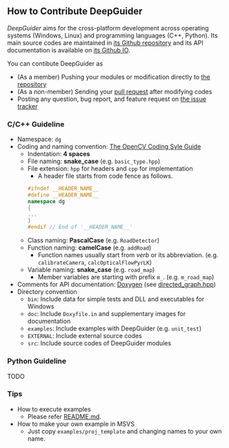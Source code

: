 ## How to Contribute DeepGuider
_DeepGuider_ aims for the cross-platform development across operating systems (Windows, Linux) and programming languages (C++, Python). Its main source codes are maintained in [its Github repository](https://github.com/deepguider/DeepGuider) and its API documentation is available on [its Github IO](https://deepguider.github.io/).

You can contibute DeepGuider as

* (As a member) Pushing  your modules or  modification directly to [the repository](https://github.com/deepguider/DeepGuider)
* (As a non-member) Sending your [pull request](https://help.github.com/en/articles/creating-a-pull-request) after modifying codes
* Posting any question, bug report, and feature request on [the issue tracker](https://github.com/deepguider/DeepGuider/issues)

### C/C++ Guideline
* Namespace: `dg`
* Coding and naming convention: [The OpenCV Coding Syle Guide](https://github.com/opencv/opencv/wiki/Coding_Style_Guide)
  * Indentation: **4 spaces**
  * File naming: **snake_case** (e.g. `basic_type.hpp`)
  * File extension: `hpp` for headers and `cpp` for implementation
    * A header file starts from code fence as follows.
    ```cpp
    #ifndef __HEADER_NAME__
    #define __HEADER_NAME__
    namespace dg
    {
    ...
    }
    #endif // End of '__HEADER_NAME__'  
    ```
  * Class naming: **PascalCase** (e.g. `RoadDetector`)
  * Function naming: **camelCase** (e.g. `addRoad`)
    * Function names usually start from _verb_ or its abbreviation. (e.g. `calibrateCamera`, `calcOpticalFlowPyrLK`)
  * Variable naming: **snake_case** (e.g. `road_map`)
    * Member variables are starting with prefix `m_`. (e.g. `m_road_map`)
* Comments for API documentation: [Doxygen](http://www.doxygen.nl/) (see [directed_graph.hpp](https://github.com/deepguider/RoadGPS/blob/master/src/core/directed_graph.hpp))
* Directory convention
  *  `bin`: Include data for simple tests and DLL and executables for Windows
  *  `doc`: Include `Doxyfile.in` and supplementary images for documentation
  *  `examples`: Include examples with DeepGuider (e.g. `unit_test`)
  *  `EXTERNAL`: Include external source codes
  *  `src`: Include source codes of DeepGuider modules

### Python Guideline
TODO

### Tips
* How to execute examples
  * Please refer [README.md](README.md).
* How to make your own example in MSVS
  * Just copy `examples/proj_template` and changing names to your own name.